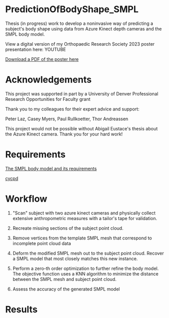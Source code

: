 # PredictionOfBodyShape_SMPL
Thesis (in progress) work to develop a noninvasive way of predicting a subject's body shape using data from Azure Kinect depth cameras and the SMPL body model.

View a digital version of my Orthopaedic Research Society 2023 poster presentation here: YOUTUBE

[Download a PDF of the poster here](https://tinyurl.com/bdctxjku)

# Acknowledgements 
This project was supported in part by a University of Denver Professional Research Opportunities for Faculty grant

Thank you to my colleagues for their expert advice and support:

Peter Laz, Casey Myers, Paul Rullkoetter, Thor Andreassen

This project would not be possible without Abigail Eustace's thesis about the Azure Kinect camera. Thank you for your hard work!

# Requirements
[The SMPL body model and its requirements](https://smpl.is.tue.mpg.de/)

[cycpd](https://github.com/gattia/cycpd)

# Workflow
1. "Scan" subject with two azure kinect cameras and physically collect extensive anthropometric measures with a tailor's tape for validation. 


2. Recreate missing sections of the subject point cloud.

3. Remove vertices from the template SMPL mesh that correspond to incomplete point cloud data

4. Deform the modified SMPL mesh out to the subject point cloud. Recover a SMPL model that most closely matches this new instance. 

5. Perform a zero-th order optimization to further refine the body model. The objective function uses a KNN algorithm to minimize the distance between the SMPL mesh and subject point cloud.  

6. Assess the accuracy of the generated SMPL model

# Results
